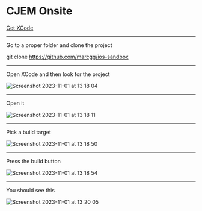 # CJEM Onsite

[Get XCode](https://apps.apple.com/us/app/xcode/id497799835?mt=12)

----------

Go to a proper folder and clone the project

git clone https://github.com/marcgg/ios-sandbox

----------

Open XCode and then look for the project

![Screenshot 2023-11-01 at 13 18 04](https://github.com/marcgg/ios-sandbox/assets/127343/9f33c596-ff8d-40f0-9fcd-8207fc64a171)

----------

Open it

![Screenshot 2023-11-01 at 13 18 11](https://github.com/marcgg/ios-sandbox/assets/127343/9926e836-9898-4317-a6ca-c0c44d462440)

----------

Pick a build target

![Screenshot 2023-11-01 at 13 18 50](https://github.com/marcgg/ios-sandbox/assets/127343/0feb11de-03e1-4afa-8058-17d652c59762)

----------

Press the build button

![Screenshot 2023-11-01 at 13 18 54](https://github.com/marcgg/ios-sandbox/assets/127343/8d7c2fab-80b5-4eb0-b55e-8ba3f453bc9d)

----------

You should see this

![Screenshot 2023-11-01 at 13 20 05](https://github.com/marcgg/ios-sandbox/assets/127343/5701ada0-501f-4cdc-9b76-32cf6dac183a)

